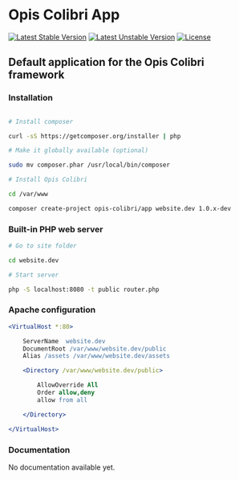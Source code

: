 Opis Colibri App
============
[![Latest Stable Version](https://poser.pugx.org/opis-colibri/app/version.svg)](https://packagist.org/packages/opis-colibri/app)
[![Latest Unstable Version](https://poser.pugx.org/opis-colibri/app/v/unstable.svg)](//packagist.org/packages/opis-colibri/app)
[![License](https://poser.pugx.org/opis-colibri/app/license.svg)](https://packagist.org/packages/opis-colibri/app)

Default application for the Opis Colibri framework
-------------

### Installation

```bash

# Install composer

curl -sS https://getcomposer.org/installer | php

# Make it globally available (optional)

sudo mv composer.phar /usr/local/bin/composer

# Install Opis Colibri

cd /var/www

composer create-project opis-colibri/app website.dev 1.0.x-dev

```

### Built-in PHP web server

```bash
# Go to site folder

cd website.dev

# Start server

php -S localhost:8080 -t public router.php
```

### Apache configuration

```apache
<VirtualHost *:80>

    ServerName  website.dev
    DocumentRoot /var/www/website.dev/public
    Alias /assets /var/www/website.dev/assets

    <Directory /var/www/website.dev/public>

        AllowOverride All
        Order allow,deny
        allow from all

    </Directory>

</VirtualHost>
```

### Documentation

No documentation available yet.
